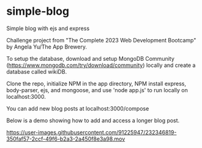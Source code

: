 # simple-blog
Simple blog with ejs and express

Challenge project from "The Complete 2023 Web Development Bootcamp" by Angela Yu/The App Brewery.

To setup the database, download and setup MongoDB Community (https://www.mongodb.com/try/download/community) locally and create a database called wikiDB.

Clone the repo, initialize NPM in the app directory, NPM install express, body-parser, ejs, and mongoose, and use 'node app.js' to run locally on localhost:3000.

You can add new blog posts at localhost:3000/compose

Below is a demo showing how to add and access a longer blog post.

https://user-images.githubusercontent.com/91225947/232346819-350faf57-2ccf-49f6-b2a3-2a450f8e3a98.mov

